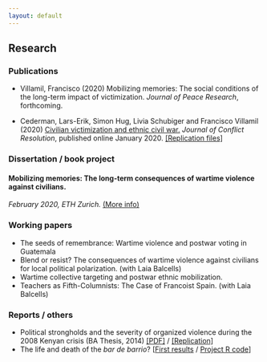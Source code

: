 ```yaml
---
layout: default
---
```


## Research

### Publications

* Villamil, Francisco (2020) Mobilizing memories: The social conditions of the long-term impact of victimization. *Journal of Peace Research*, forthcoming.

* Cederman, Lars-Erik, Simon Hug, Livia Schubiger and Francisco Villamil (2020) [Civilian victimization and ethnic civil war.](https://journals.sagepub.com/doi/full/10.1177/0022002719898873) *Journal of Conflict Resolution*, published online January 2020. [[Replication files]](https://github.com/franvillamil/franvillamil.github.io/raw/master/files/replication_cederman_et_al_2020.zip)

### Dissertation / book project

#### Mobilizing memories: The long-term consequences of wartime violence against civilians.

*February 2020, ETH Zurich.* [(More info)](./dissertation.html)
    
### Working papers

* The seeds of remembrance: Wartime violence and postwar voting in Guatemala
* Blend or resist? The consequences of wartime violence against civilians for local political polarization. (with Laia Balcells)
* Wartime collective targeting and postwar ethnic mobilization.
* Teachers as Fifth-Columnists: The Case of Francoist Spain. (with Laia Balcells)

### Reports / others

* Political strongholds and the severity of organized violence during the 2008 Kenyan crisis (BA Thesis, 2014) [[PDF]](https://github.com/franvillamil/ov-kenya/raw/master/villamil-organized-violence-kenya.pdf) / [[Replication]](https://github.com/franvillamil/ov-kenya)
* The life and death of the *bar de barrio*? [[First results](https://github.com/franvillamil/tripadvisor_reviews/blob/master/writing/report.pdf) / [Project R code](https://github.com/franvillamil/tripadvisor_reviews)]

